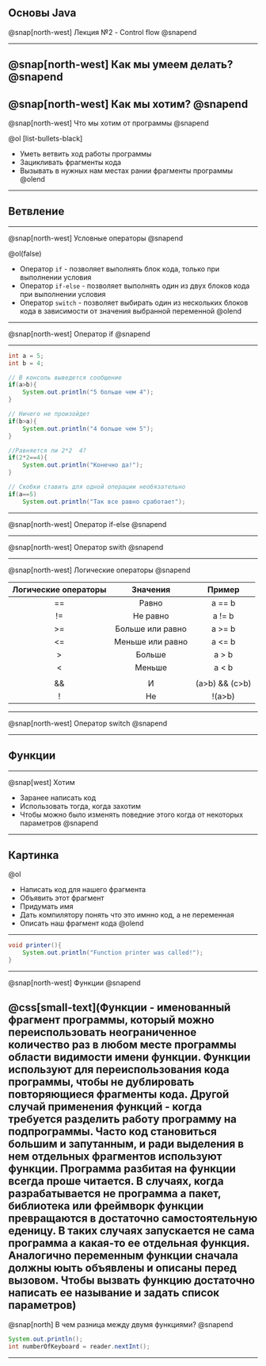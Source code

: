
## Основы Java


@snap[north-west]
Лекция №2 - Control flow
@snapend

---
@snap[north-west]
Как мы умеем делать?
@snapend
---
@snap[north-west]
Как мы хотим? 
@snapend
---

@snap[north-west]
Что мы хотим от программы
@snapend

@ol [list-bullets-black]
- Уметь ветвить ход работы программы
- Зацикливать фрагменты кода
- Вызывать в нужных нам местах рании фрагменты программы
@olend
---

## Ветвление 

---
@snap[north-west]
Условные операторы
@snapend

@ol(false)
- Оператор `if` - позволяет выполнять блок кода, только при выполнении условия
- Оператор `if-else` - позволяет выполнять один из двух блоков кода при выполнении условия
- Оператор  `switch` - позволяет выбирать один из нескольких блоков кода в зависимости от значения выбранной переменной
@olend

---

@snap[north-west]
Оператор if
@snapend


---

```Java
int a = 5;
int b = 4;

// В консоль выведется сообщение
if(a>b){
	System.out.println("5 больше чем 4");
}

// Ничего не произойдет
if(b>a){
	System.out.println("4 больше чем 5");
}

//Равняется ли 2*2  4?
if(2*2==4){
	System.out.println("Конечно да!");
}

// Скобки ставить для одной операции необязательно
if(a==5)
	System.out.println("Так все равно сработает");

```

---
@snap[north-west]
Оператор if-else
@snapend

---
@snap[north-west]
Оператор swith
@snapend

---
@snap[north-west]
Логические операторы
@snapend


| Логические операторы |     Значения     |      Пример     |
|:--------------------:|:----------------:|:---------------:|
|          ==          |       Равно      |      a == b     |
|          !=          |     Не равно     |      a != b     |
|          >=          | Больше или равно |      a >= b     |
|          <=          | Меньше или равно |      a <= b     |
|           >          |      Больше      |      a > b      |
|           <          |      Меньше      |      a < b      |
|          ||          |        Или       |  (a>b) || (c<d) |
|          &&          |         И        | (a>b) && (c>b)  |
|           !          |        Не        |      !(a>b)     |

---
@snap[north-west]
Оператор switch
@snapend

---

## Функции

---
@snap[west]
Хотим
- Заранее написать код
- Использовать тогда, когда захотим
- Чтобы можно было изменять поведние этого когда от некоторых параметров
@snapend


--- 
Картинка
---

@ol
- Написать код для нашего фрагмента
- Объявить этот фрагмент
- Придумать имя
- Дать компилятору понять что это имнно код, а не переменная
- Описать наш фрагмент кода
@olend

---

```Java
void printer(){
	System.out.println("Function printer was called!");
}
```

---

@snap[north-west]
Функции
@snapend

@css[small-text](Функции - именованный фрагмент программы, который можно переиспользовать неограниченное количество раз в любом месте программы области видимости имени функции. Функции используют для переиспользования кода программы, чтобы не дублировать повторяющиеся фрагменты кода. Другой случай применения функций - когда требуется разделить работу программу на подпрограммы. Часто код становиться большим и запутанным, и ради выделения в нем отдельных фрагментов используют функции. Программа разбитая на функции всегда проше читается. В случаях, когда разрабатывается не программа а пакет, библиотека или фреймворк функции превращаются в достаточно самостоятельную еденицу. В таких случаях запускается не сама программа а какая-то ее отдельная функция. Аналогично переменным функции сначала должны юыть объявлены и описаны перед вызовом. Чтобы вызвать функцию достаточно написать ее называние и задать список параметров)
---

@snap[north]
В чем разница между двумя функциями?
@snapend

```Java
System.out.println();
int numberOfKeyboard = reader.nextInt();
```

---

